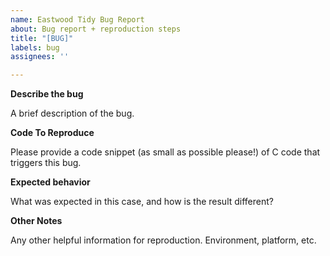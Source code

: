 ```yaml
---
name: Eastwood Tidy Bug Report
about: Bug report + reproduction steps
title: "[BUG]"
labels: bug
assignees: ''

---
```


**Describe the bug**

A brief description of the bug.

**Code To Reproduce**

Please provide a code snippet (as small as possible please!) of C code that triggers this bug.

**Expected behavior**

What was expected in this case, and how is the result different?

**Other Notes**

Any other helpful information for reproduction. Environment, platform, etc.
